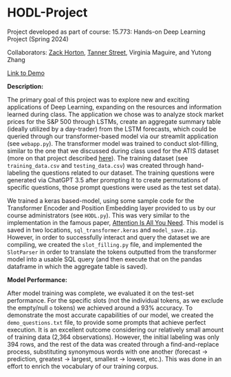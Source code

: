 # HODL-Project

Project developed as part of course: 15.773: Hands-on Deep Learning Project (Spring 2024)

Collaborators: [Zack Horton](https://github.com/zack-horton), [Tanner Street](), Virginia Maguire, and Yutong Zhang

[Link to Demo](https://youtu.be/6LSi1ffWxeE)

**Description:**

The primary goal of this project was to explore new and exciting applications of Deep Learning, expanding on the resources and  information learned during class. The application we chose was to analyze stock market prices for the S&P 500 through LSTMs, create an aggregate summary table (ideally utilized by a day-trader) from the LSTM forecasts, which could be queried through our transformer-based model via our streamlit application (see `webapp.py`). The transformer model was trained to conduct slot-filling, similar to the one that we discussed during class used for the ATIS dataset (more on that project described [here](https://catalog.ldc.upenn.edu/docs/LDC93S4B/corpus.html)). The training dataset (see `training_data.csv` and  `testing_data.csv`) was created through hand-labeling the questions related to our dataset. The training questions were generated via ChatGPT 3.5 after prompting it to create permutations of specific questions, those prompt questions were used as the test set data).


We trained a keras based-model, using some sample code for the Transformer Encoder and Position Embedding layer provided to us by our course administrators (see `HODL.py`). This was very similar to the implementation in the famous paper, [Attention Is All You Need](https://doi.org/10.48550/arXiv.1706.03762). This model is saved in two locations, `sql_transformer.keras` and `model_save.zip`. However, in order to successfully interact and query the dataset we are compiling, we created the `slot_filling.py` file, and implemented the `SlotParser` in order to translate the tokens outputted from the transformer model into a usable SQL query (and then execute that on the pandas dataframe in which the aggregate table is saved).


**Model Performance:**

After model training was complete, we evaluated it on the test-set performance. For the specific slots (not the individual tokens, as we exclude the empty/null `o` tokens) we achieved around a 93% accuracy. To demonstrate the most accurate capabilities of our model, we created the `demo_questions.txt` file, to provide some prompts that achieve perfect execution. It is an excellent outcome considering our relatively small amount of training data (2,364 observations). However, the initial labeling was only 394 rows, and the rest of the data was created through a find-and-replace process, substituting synonymous words with one another (forecast $\rightarrow$ prediction, greatest $\rightarrow$ largest, smallest $\rightarrow$ lowest, etc.). This was done in an effort to enrich the vocabulary of our training corpus.
